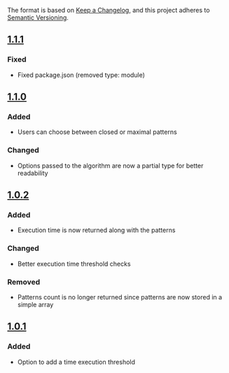 The format is based on [Keep a Changelog](https://keepachangelog.com/en/1.0.0/), and this project adheres to [Semantic Versioning](https://semver.org/spec/v2.0.0.html).

## [1.1.1](https://github.com/Smartesting/vmsp/compare/v1.1.0...v1.1.1)

### Fixed

- Fixed package.json (removed type: module)

## [1.1.0](https://github.com/Smartesting/vmsp/compare/v1.0.2...v1.1.0)

### Added

- Users can choose between closed or maximal patterns

### Changed

- Options passed to the algorithm are now a partial type for better readability

## [1.0.2](https://github.com/Smartesting/vmsp/compare/v1.0.1...1.0.2)

### Added

- Execution time is now returned along with the patterns

### Changed

- Better execution time threshold checks

### Removed

- Patterns count is no longer returned since patterns are now stored in a simple array

## [1.0.1](https://github.com/Smartesting/vmsp/compare/v1.0.0...1.0.1)

### Added

- Option to add a time execution threshold

